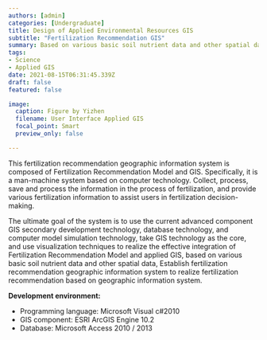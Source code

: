 ```yaml
---
authors: [admin]
categories: [Undergraduate]
title: Design of Applied Environmental Resources GIS
subtitle: "Fertilization Recommendation GIS"
summary: Based on various basic soil nutrient data and other spatial data, this system establishes fertilization recommendation geographic information to realize fertilization recommendation based on geographic information system.
tags: 
- Science
- Applied GIS
date: 2021-08-15T06:31:45.339Z
draft: false
featured: false

image:
  caption: Figure by Yizhen
  filename: User Interface Applied GIS
  focal_point: Smart
  preview_only: false

---
```


This fertilization recommendation geographic information system is composed of Fertilization Recommendation Model and GIS. Specifically, it is a man-machine system based on computer technology. Collect, process, save and process the information in the process of fertilization, and provide various fertilization information to assist users in fertilization decision-making.

The ultimate goal of the system is to use the current advanced component GIS secondary development technology, database technology, and computer model simulation technology, take GIS technology as the core, and use visualization techniques to realize the effective integration of Fertilization Recommendation Model and applied GIS, based on various basic soil nutrient data and other spatial data, Establish fertilization recommendation geographic information system to realize fertilization recommendation based on geographic information system.

**Development environment:**
* Programming language: Microsoft Visual c#2010
* GIS component: ESRI ArcGIS Engine 10.2
* Database: Microsoft Access 2010 / 2013